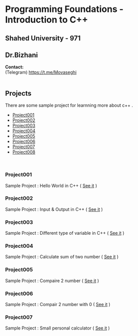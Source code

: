 # Programming Foundations - Introduction to C++
## Shahed University - 971
## Dr.Bizhani
**Contact:** 
<br />
(Telegram) https://t.me/Movaseghi
<br />
<br />
## Projects
There are some sample project for learnning more about c++ .
<br />
* [Project001](#project001)
* [Project002](#project002)
* [Project003](#project003)
* [Project004](#project004)
* [Project005](#project005)
* [Project006](#project006)
* [Project007](#project007)
* [Project008](#project008)
<br />

### Project001
Sample Project : Hello World in C++ ( [See it](https://github.com/MMovasaghi/Introduction-to-cpp/blob/master/Project001.cpp) )

### Project002
Sample Project : Input & Output in C++ ( [See it](https://github.com/MMovasaghi/Introduction-to-cpp/blob/master/Project002.cpp) )

### Project003
Sample Project : Different type of variable in C++ ( [See it](https://github.com/MMovasaghi/Introduction-to-cpp/blob/master/Project003.cpp) )

### Project004
Sample Project : Calculate sum of two number ( [See it](https://github.com/MMovasaghi/Introduction-to-cpp/blob/master/Project004.cpp) )

### Project005
Sample Project : Compaire 2 number ( [See it](https://github.com/MMovasaghi/Introduction-to-cpp/blob/master/Project005.cpp) )

### Project006
Sample Project : Compair 2 number with 0 ( [See it](https://github.com/MMovasaghi/Introduction-to-cpp/blob/master/Project006.cpp) )

### Project007
Sample Project : Small personal calculator ( [See it](https://github.com/MMovasaghi/Introduction-to-cpp/blob/master/Project007.cpp) )
